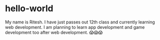 # hello-world
My name is Ritesh. I have just passes out 12th class and currently learning web development. 
I am planning to learn app development and game development too after web development.
😱😱😱

